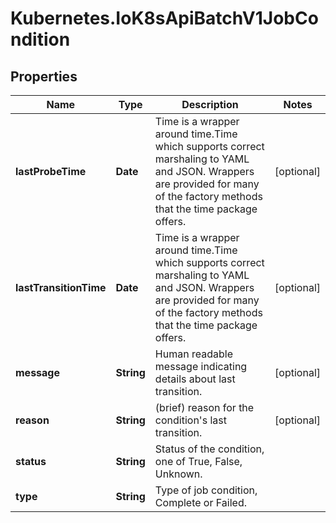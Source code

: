 # Kubernetes.IoK8sApiBatchV1JobCondition

## Properties

Name | Type | Description | Notes
------------ | ------------- | ------------- | -------------
**lastProbeTime** | **Date** | Time is a wrapper around time.Time which supports correct marshaling to YAML and JSON.  Wrappers are provided for many of the factory methods that the time package offers. | [optional] 
**lastTransitionTime** | **Date** | Time is a wrapper around time.Time which supports correct marshaling to YAML and JSON.  Wrappers are provided for many of the factory methods that the time package offers. | [optional] 
**message** | **String** | Human readable message indicating details about last transition. | [optional] 
**reason** | **String** | (brief) reason for the condition&#39;s last transition. | [optional] 
**status** | **String** | Status of the condition, one of True, False, Unknown. | 
**type** | **String** | Type of job condition, Complete or Failed. | 


